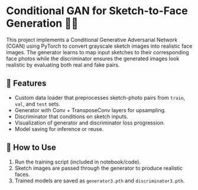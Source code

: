 # Conditional GAN for Sketch-to-Face Generation 🧠🎨

This project implements a Conditional Generative Adversarial Network (CGAN) using PyTorch to convert grayscale sketch images into realistic face images. 
The generator learns to map input sketches to their corresponding face photos while the discriminator ensures the generated images look realistic by evaluating both real and fake pairs.

## 🔧 Features

- Custom data loader that preprocesses sketch-photo pairs from `train`, `val`, and `test` sets.
- Generator with Conv + TransposeConv layers for upsampling.
- Discriminator that conditions on sketch inputs.
- Visualization of generator and discriminator loss progression.
- Model saving for inference or reuse.

## 🚀 How to Use

1. Run the training script (included in notebook/code).
2. Sketch images are passed through the generator to produce realistic faces.
3. Trained models are saved as `generator3.pth` and `discriminator3.pth`.
